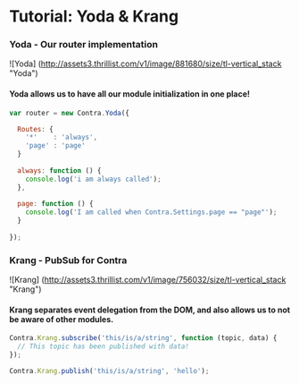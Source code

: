# Tutorial: Yoda & Krang

### Yoda - Our router implementation
![Yoda] (http://assets3.thrillist.com/v1/image/881680/size/tl-vertical_stack "Yoda")
#### Yoda allows us to have all our module initialization in one place!
```js
var router = new Contra.Yoda({

  Routes: {
    '*'    : 'always',
    'page' : 'page'
  }
  
  always: function () {
    console.log('i am always called');
  },
  
  page: function () {
    console.log('I am called when Contra.Settings.page == "page"');
  }
  
});
```

### Krang - PubSub for Contra
![Krang] (http://assets3.thrillist.com/v1/image/756032/size/tl-vertical_stack "Krang")
#### Krang separates event delegation from the DOM, and also allows us to not be aware of other modules.

```js
Contra.Krang.subscribe('this/is/a/string', function (topic, data) {
  // This topic has been published with data!
});

Contra.Krang.publish('this/is/a/string', 'hello');
```
